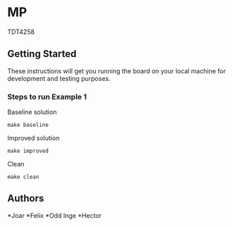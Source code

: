 # MP

TDT4258

## Getting Started

These instructions will get you running the board on your local machine for development and testing purposes.

### Steps to run Example 1

Baseline solution

```
make baseline
```

Improved solution

```
make improved
```

Clean

```
make clean
```

## Authors

*Joar
*Felix
*Odd Inge
*Hector